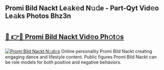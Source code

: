 ## Promi Bild Nackt Le𝚊k𝚎d N𝚞𝚍e - Part-Qyt Vid𝚎o Le𝚊ks Photos Bhz3n

# <h2><a href="http://fb97i5.evod.top/?m=Promi+Bild+Nackt">🔗 👉🔴 Promi Bild Nackt Vid𝚎o Ph𝚘t𝚘s</a></h2>

[![Promi Bild Nackt N𝚞d𝚎s](https://i.imgur.com/8V9OHl7.gif)](http://fb97i5.evod.top/?m=Promi+Bild+Nackt)
Online personality Promi Bild Nackt creating engaging dance and lifestyle content. Public figures Promi Bild Nackt can be role models for both positive and negative behaviors. 
